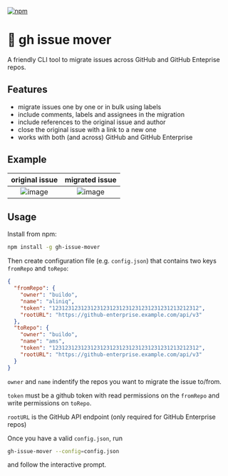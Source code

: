 [![npm](https://img.shields.io/npm/v/gh-issue-mover.svg)](https://www.npmjs.com/package/gh-issue-mover)

# 🚚  gh issue mover
A friendly CLI tool to migrate issues across GitHub and GitHub Enteprise repos.

## Features

- migrate issues one by one or in bulk using labels
- include comments, labels and assignees in the migration
- include references to the original issue and author
- close the original issue with a link to a new one
- works with both (and across) GitHub and GitHub Enterprise

## Example

| original issue  |  migrated issue |
|:---------------:|:---------------:|
| ![image](https://github.omnilab.our.buildo.io/storage/user/3/files/70e73c9e-7a5b-11e6-8cb3-00dc048ce0d7) | ![image](https://github.omnilab.our.buildo.io/storage/user/3/files/5bfe83be-7a5b-11e6-88ce-97ff474a687e) |

## Usage

Install from npm:

```sh
npm install -g gh-issue-mover
```

Then create configuration file (e.g. `config.json`) that contains two keys `fromRepo` and `toRepo`:

```json
{
  "fromRepo": {
    "owner": "buildo",
    "name": "aliniq",
    "token": "1231231231231231231231231231231231231213212312",
    "rootURL": "https://github-enterprise.example.com/api/v3"
  },
  "toRepo": {
    "owner": "buildo",
    "name": "ams",
    "token": "1231231231231231231231231231231231231213212312",
    "rootURL": "https://github-enterprise.example.com/api/v3"
  }
}
```

`owner` and `name` indentify the repos you want to migrate the issue to/from.

`token` must be a github token with read permissions on the `fromRepo` and write permissions on `toRepo`.

`rootURL` is the GitHub API endpoint (only required for GitHub Enterprise repos)

Once you have a valid `config.json`, run

```sh
gh-issue-mover --config=config.json
```

and follow the interactive prompt.

